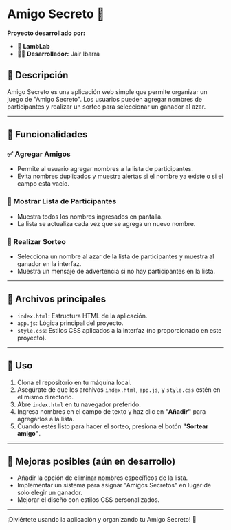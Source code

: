 # Amigo Secreto 🎉

**Proyecto desarrollado por:**  
- 🏢 **LambLab**   
- 👨‍💻 **Desarrollador:** Jair Ibarra  

## 📖 Descripción
Amigo Secreto es una aplicación web simple que permite organizar un juego de "Amigo Secreto". Los usuarios pueden agregar nombres de participantes y realizar un sorteo para seleccionar un ganador al azar.

---

## 🚀 Funcionalidades

### ✅ Agregar Amigos
- Permite al usuario agregar nombres a la lista de participantes.
- Evita nombres duplicados y muestra alertas si el nombre ya existe o si el campo está vacío.

### 📃 Mostrar Lista de Participantes
- Muestra todos los nombres ingresados en pantalla.
- La lista se actualiza cada vez que se agrega un nuevo nombre.

### 🎲 Realizar Sorteo
- Selecciona un nombre al azar de la lista de participantes y muestra al ganador en la interfaz.
- Muestra un mensaje de advertencia si no hay participantes en la lista.

---

## 📂 Archivos principales

- `index.html`: Estructura HTML de la aplicación.
- `app.js`: Lógica principal del proyecto.
- `style.css`: Estilos CSS aplicados a la interfaz (no proporcionado en este proyecto).

---

## 📌 Uso

1. Clona el repositorio en tu máquina local.
2. Asegúrate de que los archivos `index.html`, `app.js`, y `style.css` estén en el mismo directorio.
3. Abre `index.html` en tu navegador preferido.
4. Ingresa nombres en el campo de texto y haz clic en **"Añadir"** para agregarlos a la lista.
5. Cuando estés listo para hacer el sorteo, presiona el botón **"Sortear amigo"**.

---

## 🔨 Mejoras posibles (aún en desarrollo)

- Añadir la opción de eliminar nombres específicos de la lista.
- Implementar un sistema para asignar "Amigos Secretos" en lugar de solo elegir un ganador.
- Mejorar el diseño con estilos CSS personalizados.

---

¡Diviértete usando la aplicación y organizando tu Amigo Secreto! 🎁

